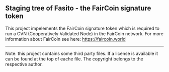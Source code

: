 Staging tree of Fasito - the FairCoin signature token
---
This project impelements the FairCoin signature token which is required to run a CVN (Cooperatively Validated Node) in the FairCoin network. For more information about FairCoin see here: https://faircoin.world

---
Note: this project contains some third party files. If a license is available it can be found at the top of eache file. The copyright belongs to the respective author.